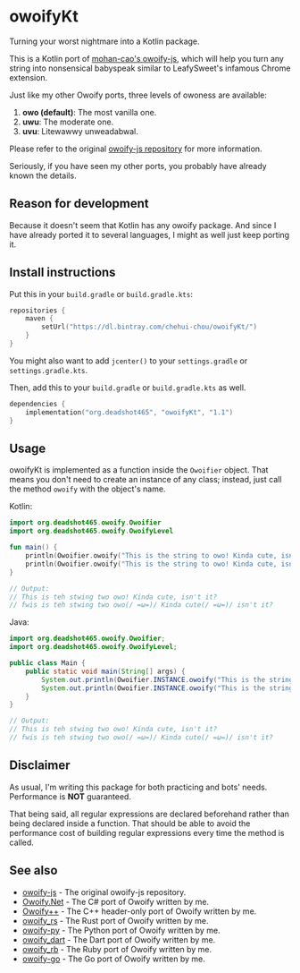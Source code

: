 # owoifyKt
Turning your worst nightmare into a Kotlin package.

This is a Kotlin port of [mohan-cao's owoify-js](https://github.com/mohan-cao/owoify-js), which will help you turn any string into nonsensical babyspeak similar to LeafySweet's infamous Chrome extension.

Just like my other Owoify ports, three levels of owoness are available:

1. **owo (default)**: The most vanilla one.
2. **uwu**: The moderate one.
3. **uvu**: Litewawwy unweadabwal.

Please refer to the original [owoify-js repository](https://github.com/mohan-cao/owoify-js) for more information.

Seriously, if you have seen my other ports, you probably have already known the details.

## Reason for development
Because it doesn't seem that Kotlin has any owoify package. And since I have already ported it to several languages, I might as well just keep porting it.

## Install instructions
Put this in your `build.gradle` or `build.gradle.kts`:
```kotlin
repositories {
    maven {
        setUrl("https://dl.bintray.com/chehui-chou/owoifyKt/")
    }
}
```
You might also want to add `jcenter()` to your `settings.gradle` or `settings.gradle.kts`.

Then, add this to your `build.gradle` or `build.gradle.kts` as well.
```kotlin
dependencies {
    implementation("org.deadshot465", "owoifyKt", "1.1")
}
```

## Usage
owoifyKt is implemented as a function inside the `Owoifier` object. That means you don't need to create an instance of any class; instead, just call the method `owoify` with the object's name.

Kotlin:
```kotlin
import org.deadshot465.owoify.Owoifier
import org.deadshot465.owoify.OwoifyLevel

fun main() {
    println(Owoifier.owoify("This is the string to owo! Kinda cute, isn't it?"))
    println(Owoifier.owoify("This is the string to owo! Kinda cute, isn't it?", OwoifyLevel.Uvu))
}

// Output:
// This is teh stwing two owo! Kinda cute, isn't it?
// fwis is teh stwing two owo(/ =ω=)/ Kinda cute(/ =ω=)/ isn't it?
```

Java:
```java
import org.deadshot465.owoify.Owoifier;
import org.deadshot465.owoify.OwoifyLevel;

public class Main {
    public static void main(String[] args) {
        System.out.println(Owoifier.INSTANCE.owoify("This is the string to owo! Kinda cute, isn't it?", OwoifyLevel.Owo));
        System.out.println(Owoifier.INSTANCE.owoify("This is the string to owo! Kinda cute, isn't it?", OwoifyLevel.Uvu));
    }
}

// Output:
// This is teh stwing two owo! Kinda cute, isn't it?
// fwis is teh stwing two owo(/ =ω=)/ Kinda cute(/ =ω=)/ isn't it?
```

## Disclaimer
As usual, I'm writing this package for both practicing and bots' needs. Performance is **NOT** guaranteed.

That being said, all regular expressions are declared beforehand rather than being declared inside a function. That should be able to avoid the performance cost of building regular expressions every time the method is called.

## See also
- [owoify-js](https://github.com/mohan-cao/owoify-js) - The original owoify-js repository.
- [Owoify.Net](https://www.nuget.org/packages/Owoify.Net/1.0.1) - The C# port of Owoify written by me.
- [Owoify++](https://github.com/deadshot465/OwoifyCpp) - The C++ header-only port of Owoify written by me.
- [owoify_rs](https://crates.io/crates/owoify_rs) - The Rust port of Owoify written by me.
- [owoify-py](https://pypi.org/project/owoify-py/) - The Python port of Owoify written by me.
- [owoify_dart](https://pub.dev/packages/owoify_dart) - The Dart port of Owoify written by me.
- [owoify_rb](https://rubygems.org/gems/owoify_rb) - The Ruby port of Owoify written by me.
- [owoify-go](https://github.com/deadshot465/owoify-go) - The Go port of Owoify written by me.